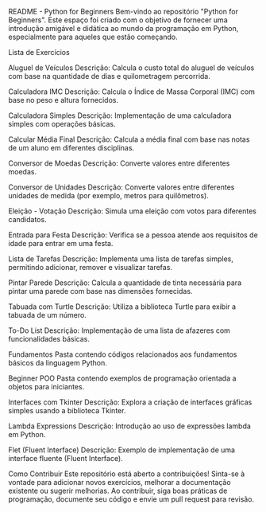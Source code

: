 README - Python for Beginners
Bem-vindo ao repositório "Python for Beginners". Este espaço foi criado com o objetivo de fornecer uma introdução amigável e didática ao mundo da programação em Python, especialmente para aqueles que estão começando.

Lista de Exercícios

Aluguel de Veículos
Descrição: Calcula o custo total do aluguel de veículos com base na quantidade de dias e quilometragem percorrida.

Calculadora IMC
Descrição: Calcula o Índice de Massa Corporal (IMC) com base no peso e altura fornecidos.

Calculadora Simples
Descrição: Implementação de uma calculadora simples com operações básicas.

Calcular Média Final
Descrição: Calcula a média final com base nas notas de um aluno em diferentes disciplinas.

Conversor de Moedas
Descrição: Converte valores entre diferentes moedas.

Conversor de Unidades
Descrição: Converte valores entre diferentes unidades de medida (por exemplo, metros para quilômetros).

Eleição - Votação
Descrição: Simula uma eleição com votos para diferentes candidatos.

Entrada para Festa
Descrição: Verifica se a pessoa atende aos requisitos de idade para entrar em uma festa.

Lista de Tarefas
Descrição: Implementa uma lista de tarefas simples, permitindo adicionar, remover e visualizar tarefas.

Pintar Parede
Descrição: Calcula a quantidade de tinta necessária para pintar uma parede com base nas dimensões fornecidas.

Tabuada com Turtle
Descrição: Utiliza a biblioteca Turtle para exibir a tabuada de um número.

To-Do List
Descrição: Implementação de uma lista de afazeres com funcionalidades básicas.

Fundamentos
Pasta contendo códigos relacionados aos fundamentos básicos da linguagem Python.

Beginner POO
Pasta contendo exemplos de programação orientada a objetos para iniciantes.

Interfaces com Tkinter
Descrição: Explora a criação de interfaces gráficas simples usando a biblioteca Tkinter.

Lambda Expressions
Descrição: Introdução ao uso de expressões lambda em Python.

Flet (Fluent Interface)
Descrição: Exemplo de implementação de uma interface fluente (Fluent Interface).

Como Contribuir
Este repositório está aberto a contribuições! Sinta-se à vontade para adicionar novos exercícios, melhorar a documentação existente ou sugerir melhorias.
Ao contribuir, siga boas práticas de programação, documente seu código e envie um pull request para revisão.
